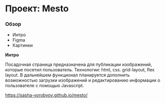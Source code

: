 # Проект: Mesto

### Обзор
* Интро
* Figma
* Картинки

**Интро**

Посадочная страница предназначена для публикации изображений, которые посетил пользователь. Технологии: html, css. grid-layout, flex layout. В дальнейшем функционал планируется дополнить возможностью загрузки изображений и редактированию информации о пользователе с помощью Javascript.

https://sasha-vorobyov.github.io/mesto/

